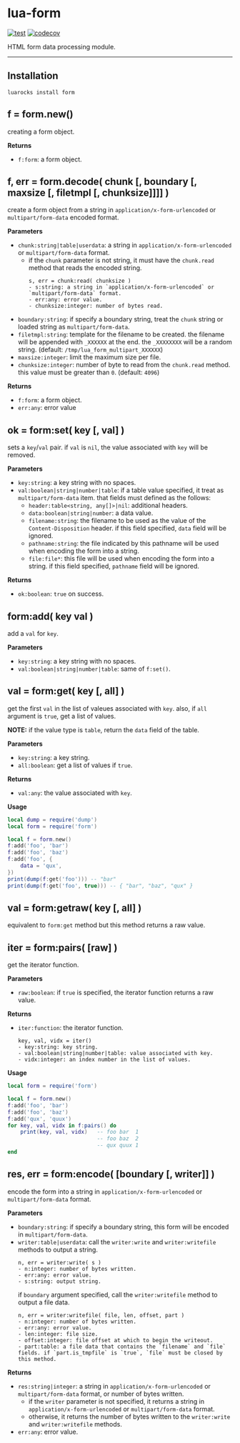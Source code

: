 # lua-form

[![test](https://github.com/mah0x211/lua-form/actions/workflows/test.yml/badge.svg)](https://github.com/mah0x211/lua-form/actions/workflows/test.yml)
[![codecov](https://codecov.io/gh/mah0x211/lua-form/branch/master/graph/badge.svg)](https://codecov.io/gh/mah0x211/lua-form)

HTML form data processing module.

***

## Installation

```
luarocks install form
```

## f = form.new()

creating a form object.

**Returns**

- `f:form`: a form object.


## f, err = form.decode( chunk [, boundary [, maxsize [, filetmpl [, chunksize]]]] )

create a form object from a string in `application/x-form-urlencoded` or `multipart/form-data` encoded format.

**Parameters**

- `chunk:string|table|userdata`: a string in `application/x-form-urlencoded` or `multipart/form-data` format.
    -  if the `chunk` parameter is not string, it must have the `chunk.read` method that reads the encoded string.
        ```
        s, err = chunk:read( chunksize )
        - s:string: a string in `application/x-form-urlencoded` or `multipart/form-data` format.
        - err:any: error value.
        - chunksize:integer: number of bytes read.
        ```
- `boundary:string`: if specify a boundary string, treat the `chunk` string or loaded string as `multipart/form-data`.
- `filetmpl:string`: template for the filename to be created. the filename will be appended with `_XXXXXX` at the end. the `_XXXXXXXX` will be a random string. (default: `/tmp/lua_form_multipart_XXXXXX`)
- `maxsize:integer`: limit the maximum size per file.
- `chunksize:integer`: number of byte to read from the `chunk.read` method. this value must be greater than `0`. (default: `4096`)


**Returns**

- `f:form`: a form object.
- `err:any`: error value


## ok = form:set( key [, val] )

sets a `key`/`val` pair. if `val` is `nil`, the value associated with `key` will be removed.

**Parameters**

- `key:string`: a key string with no spaces.
- `val:boolean|string|number|table`: if a table value specified, it treat as `multipart/form-data` item. that fields must defined as the follows:
    - `header:table<string, any[]>|nil`: additional headers.
    - `data:boolean|string|number`: a data value.
    - `filename:string`: the filename to be used as the value of the `Content-Disposition` header. if this field specified, `data` field will be ignored.
    - `pathname:string`: the file indicated by this pathname will be used when encoding the form into a string.
    - `file:file*`: this file will be used when encoding the form into a string. if this field specified, `pathname` field will be ignored.

**Returns**

- `ok:boolean`: `true` on success.


## form:add( key val )

add a `val` for `key`.

**Parameters**

- `key:string`: a key string with no spaces.
- `val:boolean|string|number|table`: same of `f:set()`.


## val = form:get( key [, all] )

get the first `val` in the list of valeues associated with `key`. also, if `all` argument is `true`, get a list of values.

**NOTE:** if the value type is `table`, return the `data` field of the table.

**Parameters**

- `key:string`: a key string.
- `all:boolean`: get a list of values if `true`.

**Returns**

- `val:any`: the value associated with `key`.

**Usage**

```lua
local dump = require('dump')
local form = require('form')

local f = form.new()
f:add('foo', 'bar')
f:add('foo', 'baz')
f:add('foo', {
    data = 'qux',
})
print(dump(f:get('foo'))) -- "bar"
print(dump(f:get('foo', true))) -- { "bar", "baz", "qux" }
```


## val = form:getraw( key [, all] )

equivalent to `form:get` method but this method returns a raw value.


## iter = form:pairs( [raw] )

get the iterator function.

**Parameters**

- `raw:boolean`: if `true` is specified, the iterator function returns a raw value.

**Returns**

- `iter:function`: the iterator function.
    ```
    key, val, vidx = iter()
    - key:string: key string.
    - val:boolean|string|number|table: value associated with key.
    - vidx:integer: an index number in the list of values.
    ```

**Usage**

```lua
local form = require('form')

local f = form.new()
f:add('foo', 'bar')
f:add('foo', 'baz')
f:add('qux', 'quux')
for key, val, vidx in f:pairs() do
    print(key, val, vidx)   -- foo bar  1
                            -- foo baz  2
                            -- qux quux 1
end
```


## res, err = form:encode( [boundary [, writer]] )

encode the form into a string in `application/x-form-urlencoded` or `multipart/form-data` format.

**Parameters**

- `boundary:string`: if specify a boundary string, this form will be encoded in `multipart/form-data`.
- `writer:table|userdata`: call the `writer:write` and `writer:writefile` methods to output a string.
    ```
    n, err = writer:write( s )
    - n:integer: number of bytes written.
    - err:any: error value.
    - s:string: output string.
    ```
    if `boundary` argument specified, call the `writer:writefile` method to output a file data.
    ```
    n, err = writer:writefile( file, len, offset, part )
    - n:integer: number of bytes written.
    - err:any: error value.
    - len:integer: file size.
    - offset:integer: file offset at which to begin the writeout.
    - part:table: a file data that contains the `filename` and `file` fields. if `part.is_tmpfile` is `true`, `file` must be closed by this method.
    ```

**Returns**

- `res:string|integer`: a string in `application/x-form-urlencoded` or `multipart/form-data` format, or number of bytes written.
    - if the `writer` parameter is not specified, it returns a string in `application/x-form-urlencoded` or `multipart/form-data` format.
    - otherwise, it returns the number of bytes written to the `writer:write` and `writer:writefile` methods.
- `err:any`: error value.


